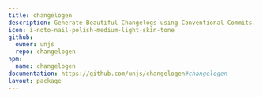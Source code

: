 ```yaml
---
title: changelogen
description: Generate Beautiful Changelogs using Conventional Commits.
icon: i-noto-nail-polish-medium-light-skin-tone
github:
  owner: unjs
  repo: changelogen
npm:
  name: changelogen
documentation: https://github.com/unjs/changelogen#changelogen
layout: package
---
```

